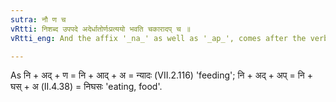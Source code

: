```yaml
---
sutra: नौ ण च
vRtti: निशब्द उपपदे अदेर्धातोर्णःप्रत्ययो भवति चकारादप् च ॥
vRtti_eng: And the affix '_na_' as well as '_ap_', comes after the verb '_ad_' (to eat), when the _upasarga_ '_ni_' is in composition.

---
```

As नि + अद् + ण = नि + आद् + अ = न्यादः  (VII.2.116) 'feeding'; नि + अद् + अप् =  नि + घस् + अ (II.4.38) = निघसः 'eating, food'.